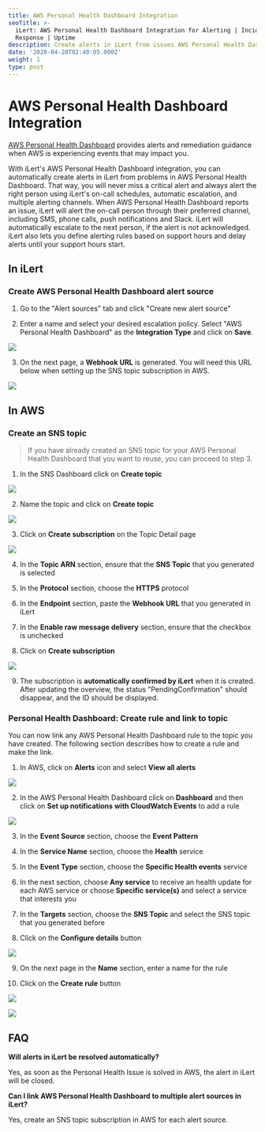 ```yaml
---
title: AWS Personal Health Dashboard Integration
seoTitle: >-
  iLert: AWS Personal Health Dashboard Integration for Alerting | Incident
  Response | Uptime
description: Create alerts in iLert from issues AWS Personal Health Dashboard.
date: '2020-04-28T02:40:05.000Z'
weight: 1
type: post
---
```


# AWS Personal Health Dashboard Integration

[AWS Personal Health Dashboard](https://aws.amazon.com/premiumsupport/technology/personal-health-dashboard/) provides alerts and remediation guidance when AWS is experiencing events that may impact you.

With iLert's AWS Personal Health Dashboard integration, you can automatically create alerts in iLert from problems in AWS Personal Health Dashboard. That way, you will never miss a critical alert and always alert the right person using iLert's on-call schedules, automatic escalation, and multiple alerting channels. When AWS Personal Health Dashboard reports an issue, iLert will alert the on-call person through their preferred channel, including SMS, phone calls, push notifications and Slack. iLert will automatically escalate to the next person, if the alert is not acknowledged. iLert also lets you define alerting rules based on support hours and delay alerts until your support hours start.

## In iLert <a id="in-ilert"></a>

### Create AWS Personal Health Dashboard alert source <a id="create-alert-source"></a>

1. Go to the "Alert sources" tab and click "Create new alert source"

2. Enter a name and select your desired escalation policy. Select "AWS Personal Health Dashboard" as the **Integration Type** and click on **Save**.

![](../.gitbook/assets/awsphd9.png)

3. On the next page, a **Webhook URL** is generated. You will need this URL below when setting up the SNS topic subscription in AWS.

![](../.gitbook/assets/awsphd10.png)

## In AWS

### Create an SNS topic <a id="create-sns-topic"></a>

> If you have already created an SNS topic for your AWS Personal Health Dashboard that you want to reuse, you can proceed to step 3.

1. In the SNS Dashboard click on **Create topic**

![](../.gitbook/assets/awsphd0.png)

2. Name the topic and click on **Create topic**

![](../.gitbook/assets/awsphd1.png)

3. Click on **Create subscription** on the Topic Detail page

![](../.gitbook/assets/awsphd2.png)

4. In the **Topic ARN** section, ensure that the **SNS Topic** that you generated is selected

5. In the **Protocol** section, choose the **HTTPS** protocol

6. In the **Endpoint** section, paste the **Webhook URL** that you generated in iLert

7. In the **Enable raw message delivery** section, ensure that the checkbox is unchecked

8. Click on **Create subscription**

![](../.gitbook/assets/awsphd3.png)

9. The subscription is **automatically confirmed by iLert** when it is created. After updating the overview, the status "PendingConfirmation" should disappear, and the ID should be displayed.

### Personal Health Dashboard: Create rule and link to topic <a id="create-phd-rule"></a>

You can now link any AWS Personal Health Dashboard rule to the topic you have created. The following section describes how to create a rule and make the link.

1. In AWS, click on **Alerts** icon and select **View all alerts**

![](../.gitbook/assets/awsphd4.png)

2. In the AWS Personal Health Dashboard click on **Dashboard** and then click on **Set up notifications with CloudWatch Events** to add a rule

![](../.gitbook/assets/awsphd5.png)

3. In the **Event Source** section, choose the **Event Pattern**

4. In the **Service Name** section, choose the **Health** service

5. In the **Event Type** section, choose the **Specific Health events** service

6. In the next section, choose **Any service** to receive an health update for each AWS service or choose **Specific service\(s\)** and select a service that interests you

7. In the **Targets** section, choose the **SNS Topic** and select the SNS topic that you generated before

8. Click on the **Configure details** button

![](../.gitbook/assets/awsphd6.png)

9. On the next page in the **Name** section, enter a name for the rule

10. Click on the **Create rule** button

![](../.gitbook/assets/awsphd7.png)

![](../.gitbook/assets/awsphd8.png)

## FAQ <a id="faq"></a>

**Will alerts in iLert be resolved automatically?**

Yes, as soon as the Personal Health Issue is solved in AWS, the alert in iLert will be closed.

**Can I link AWS Personal Health Dashboard to multiple alert sources in iLert?**

Yes, create an SNS topic subscription in AWS for each alert source.

